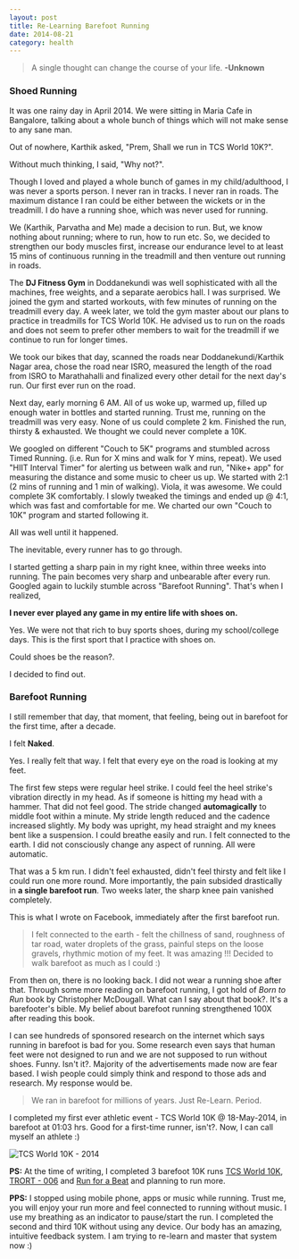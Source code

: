 ```yaml
---
layout: post
title: Re-Learning Barefoot Running
date: 2014-08-21
category: health
---
```


> A single thought can change the course of your life. **-Unknown**

### Shoed Running  

It was one rainy day in April 2014. We were sitting in Maria Cafe in Bangalore, talking about a whole bunch of things which will not make sense to any sane man. 

Out of nowhere, Karthik asked, "Prem, Shall we run in TCS World 10K?".  

Without much thinking, I said, "Why not?".  

Though I loved and played a whole bunch of games in my child/adulthood, I was never a sports person. I never ran in tracks. I never ran in roads. The maximum distance I ran could be either between the wickets or in the treadmill. I do have a running shoe, which was never used for running.  

We (Karthik, Parvatha and Me) made a decision to run. But, we know nothing about running; where to run, how to run etc. So, we decided to strengthen our body muscles first, increase our endurance level to at least 15 mins of continuous running in the treadmill and then venture out running in roads.

The **DJ Fitness Gym** in Doddanekundi was well sophisticated with all the machines, free weights, and a separate aerobics hall. I was surprised. We joined the gym and started workouts, with few minutes of running on the treadmill every day. A week later, we told the gym master about our plans to practice in treadmills for TCS World 10K. He advised us to run on the roads and does not seem to prefer other members to wait for the treadmill if we continue to run for longer times.

We took our bikes that day, scanned the roads near Doddanekundi/Karthik Nagar area, chose the road near ISRO, measured the length of the road from ISRO to Marathahalli and finalized every other detail for the next day's run. Our first ever run on the road.  

Next day, early morning 6 AM. All of us woke up, warmed up, filled up enough water in bottles and started running. Trust me, running on the treadmill was very easy. None of us could complete 2 km. Finished the run, thirsty & exhausted. We thought we could never complete a 10K.  

We googled on different "Couch to 5K" programs and stumbled across Timed Running. (i.e. Run for X mins and walk for Y mins, repeat). We used "HIIT Interval Timer" for alerting us between walk and run, "Nike+ app" for measuring the distance and some music to cheer us up.  We started with 2:1 (2 mins of running and 1 min of walking). Viola, it was awesome. We could complete 3K comfortably. I slowly tweaked the timings and ended up @ 4:1, which was fast and comfortable for me. We charted our own "Couch to 10K" program and started following it.  

All was well until it happened.  

The inevitable, every runner has to go through.  

I started getting a sharp pain in my right knee, within three weeks into running. The pain becomes very sharp and unbearable after every run. Googled again to luckily stumble across "Barefoot Running". That's when I realized,  

**I never ever played any game in my entire life with shoes on.**  

Yes. We were not that rich to buy sports shoes, during my school/college days. This is the first sport that I practice with shoes on. 

Could shoes be the reason?.  

I decided to find out.

### Barefoot Running

I still remember that day, that moment, that feeling, being out in barefoot for the first time, after a decade.  

I felt **Naked**.  

Yes. I really felt that way. I felt that every eye on the road is looking at my feet. 

The first few steps were regular heel strike. I could feel the heel strike's vibration directly in my head. As if someone is hitting my head with a hammer. That did not feel good. The stride changed **automagically** to middle foot within a minute. My stride length reduced and the cadence increased slightly. My body was upright, my head straight and my knees bent like a suspension. I could breathe easily and run. I felt connected to the earth. I did not consciously change any aspect of running. All were automatic.  

That was a 5 km run. I didn't feel exhausted, didn't feel thirsty and felt like I could run one more round. More importantly, the pain subsided drastically in **a single barefoot run**. Two weeks later, the sharp knee pain vanished completely.  

This is what I wrote on Facebook, immediately after the first barefoot run. 

> I felt connected to the earth - felt the chillness of sand, roughness of tar road, water droplets of the grass, painful steps on the loose gravels, rhythmic motion of my feet. It was amazing !!! Decided to walk barefoot as much as I could :)

From then on, there is no looking back. I did not wear a running shoe after that. Through some more reading on barefoot running, I got hold of *Born to Run* book by Christopher McDougall. What can I say about that book?. It's a barefooter's bible. My belief about barefoot running strengthened 100X after reading this book. 

I can see hundreds of sponsored research on the internet which says running in barefoot is bad for you. Some research even says that human feet were not designed to run and we are not supposed to run without shoes. Funny. Isn't it?. Majority of the advertisements made now are fear based. I wish people could simply think and respond to those ads and research. My response would be.

> We ran in barefoot for millions of years. Just Re-Learn. Period.    

I completed my first ever athletic event - TCS World 10K @ 18-May-2014, in barefoot at 01:03 hrs. Good for a first-time runner, isn't?. Now, I can call myself an athlete :)

![TCS World 10K - 2014]({{site.img-path}}/running/2014-tcs-10k.jpg)

**PS:** At the time of writing, I completed 3 barefoot 10K runs [TCS World 10K]({{site.img-path}}/running/2014-tcs-10k-big.jpg), [TRORT - 006]({{site.img-path}}/running/2014-trort-006_10k.jpg) and [Run for a Beat]({{site.img-path}}/running/2014-run-for-a-beat_10k.jpg) and planning to run more.

**PPS:** I stopped using mobile phone, apps or music while running. Trust me, you will enjoy your run more and feel connected to running without music. I use my breathing as an indicator to pause/start the run. I completed the second and third 10K without using any device. Our body has an amazing, intuitive feedback system. I am trying to re-learn and master that system now :)   

